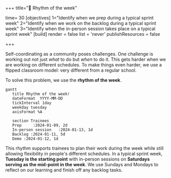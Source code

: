+++
title="🥁 Rhythm of the week"

time= 30
[objectives]
    1="Identify when we prep during a typical sprint week"
    2="Identify when we work on the backlog during a typical sprint week"
    3="Identify when the in-person session takes place on a typical sprint week"
[build]
  render = false
  list = 'never'
  publishResources = false

+++

Self-coordinating as a community poses challenges. One challenge is working out not just _what_ to do but _when_ to do it. This gets harder when we are working on different schedules. To make things even harder, we use a flipped classroom model: very different from a regular school.

To solve this problem, we use the **rhythm of the week**.

```mermaid
gantt
   title Rhythm of the week!
   dateFormat  YYYY-MM-DD
   tickInterval 1day
   weekday tuesday
   axisFormat %A

   section Trainees
   Prep     :2024-01-09, 2d
   In-person session   :2024-01-13, 1d
   Backlog :2024-01-11, 5d
   Demo :2024-01-12, 1d
```

This rhythm supports trainees to plan their work during the week while still allowing flexibility in people's different schedules. In a typical sprint week, **Tuesday is the starting point** with in-person sessions on **Saturdays serving as the mid-point in the week**. We use Sundays and Mondays to reflect on our learning and finish off any backlog tasks.
